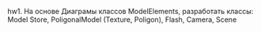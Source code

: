 hw1. На основе Диаграмы классов ModelElements, разработать классы: Model Store, PoligonalModel (Texture, Poligon), Flash, Camera, Scene
